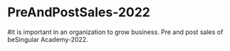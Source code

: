 # PreAndPostSales-2022
#it is important in an organization to grow business.
Pre and post sales of beSingular Academy-2022.

